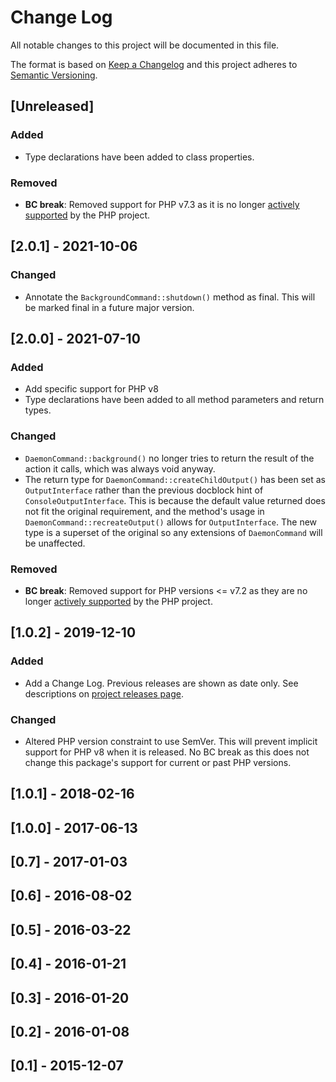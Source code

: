 # Change Log
All notable changes to this project will be documented in this file.

The format is based on [Keep a Changelog](http://keepachangelog.com/) 
and this project adheres to [Semantic Versioning](http://semver.org/).

## [Unreleased]
### Added
- Type declarations have been added to class properties.
### Removed
- **BC break**: Removed support for PHP v7.3 as it is no longer
  [actively supported](https://php.net/supported-versions.php) by the PHP project.

## [2.0.1] - 2021-10-06
### Changed
- Annotate the `BackgroundCommand::shutdown()` method as final.
  This will be marked final in a future major version.

## [2.0.0] - 2021-07-10
### Added
- Add specific support for PHP v8
- Type declarations have been added to all method parameters and return types.
### Changed
- `DaemonCommand::background()` no longer tries to return the result of the
  action it calls, which was always void anyway.
- The return type for `DaemonCommand::createChildOutput()` has been set as
  `OutputInterface` rather than the previous docblock hint of
  `ConsoleOutputInterface`. This is because the default value returned does not
  fit the original requirement, and the method's usage in
  `DaemonCommand::recreateOutput()` allows for `OutputInterface`.
  The new type is a superset of the original so any extensions of
  `DaemonCommand` will be unaffected.
### Removed
- **BC break**: Removed support for PHP versions <= v7.2 as they are no longer
  [actively supported](https://php.net/supported-versions.php) by the PHP project.

## [1.0.2] - 2019-12-10
### Added
- Add a Change Log. Previous releases are shown as date only. See descriptions
  on [project releases page](https://github.com/phlib/beanstalk/releases).
### Changed
- Altered PHP version constraint to use SemVer. This will prevent implicit
  support for PHP v8 when it is released. No BC break as this does not change
  this package's support for current or past PHP versions.

## [1.0.1] - 2018-02-16

## [1.0.0] - 2017-06-13

## [0.7] - 2017-01-03

## [0.6] - 2016-08-02

## [0.5] - 2016-03-22

## [0.4] - 2016-01-21

## [0.3] - 2016-01-20

## [0.2] - 2016-01-08

## [0.1] - 2015-12-07
